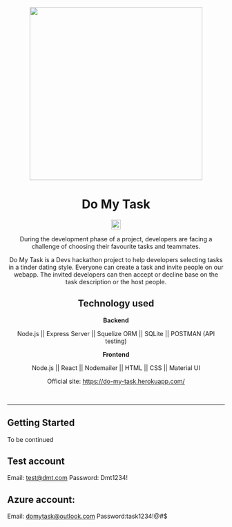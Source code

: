 

<div align="center">
  <img src="https://user-images.githubusercontent.com/41566813/124367187-28619680-dca9-11eb-8ea2-b81dcb6f666a.jpg" width="400px" />
  <h1>Do My Task</h1>
</div>
<div align="center">

[<img alt="Build" src="https://img.shields.io/badge/Build-passing-brightgreen?style=for-the-badge&logo=Github-Actions" height="22">][cd-url]



During the development phase of a project, developers are facing a challenge of choosing their favourite tasks and teammates. 

Do My Task is a Devs hackathon project to help developers selecting tasks in a tinder dating style. Everyone can create a task and invite people on our webapp. The invited developers can then accept or decline base on the task description or the host people. 

  
## Technology used
**Backend**

Node.js || Express Server || Squelize ORM || SQLite || POSTMAN (API testing)

**Frontend**

Node.js || React || Nodemailer || HTML || CSS || Material UI
  

Official site: https://do-my-task.herokuapp.com/
</div>

[cd-url]: https://github.com/Do-My-Task-Devs-Hackathon/Do-My-Task/deployments/activity_log?environment=do-my-task
<br>
<hr>




 
## Getting Started 

To be continued


## Test account

Email: test@dmt.com
Password: Dmt1234!


## Azure account:

Email: domytask@outlook.com
Password:task1234!@#$
